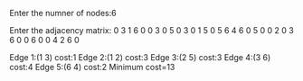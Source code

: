 Enter the numner of nodes:6

Enter the adjacency matrix:
0 3 1 6 0 0
3 0 5 0 3 0
1 5 0 5 6 4
6 0 5 0 0 2
0 3 6 0 0 6
0 0 4 2 6 0
 
Edge 1:(1 3) cost:1
Edge 2:(1 2) cost:3
Edge 3:(2 5) cost:3
Edge 4:(3 6) cost:4
Edge 5:(6 4) cost:2
Minimum cost=13
